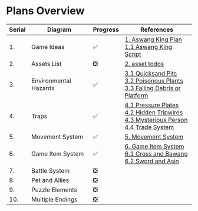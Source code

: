 # Plans Overview

| Serial | Diagram               | Progress | References                                                   |
| ------ | --------------------- | -------- | ------------------------------------------------------------ |
| 1.     | Game Ideas            | ✅        | [1. Aswang King Plan](1.-Aswang-King-Plan.pdf)<br>[1.1 Aswang King Script](1.1-Aswang-King-Script.pdf) |
| 2.     | Assets List           | ❎        | [2. asset todos](2.-asset-todos.md)                          |
| 3.     | Environmental Hazards | ✅        | [3.1 Quicksand Pits](3.1-Quicksand-Pits.png)<br>[3.2 Poisonous Plants](3.2-Poisonous-Plants.png)<br>[3.3 Falling Debris or Platform](3.3-Falling-Debris-or-Platform.png) |
| 4.     | Traps                 | ✅        | [4.1 Pressure Plates](4.1-Pressure-Plates.png)<br>[4.2 Hidden Tripwires](4.2-Hidden-Tripwires.png)<br>[4.3 Mysterious Person](4.3-Mysterious-Person.png)<br>[4.4 Trade System](4.4-Trade-System.png) |
| 5.     | Movement System       | ✅        | [5. Movement System](5.-Movement-System.png)                 |
| 6.     | Game Item System      | ✅        | [6. Game Item System](6.-Game-Item-System.png)<br>[6.1 Cross and Bawang](6.1-Cross-and-Bawang.png)<br>[6.2 Sword and Asin](6.2-Sword-and-Asin.png) |
| 7.     | Battle System         | ❎        |                                                              |
| 8.     | Pet and Allies        | ❎        |                                                              |
| 9.     | Puzzle Elements       | ❎        |                                                              |
| 10.    | Multiple Endings      | ❎        |                                                              |

